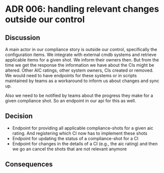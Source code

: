 # ADR 006: handling relevant changes outside our control

## Discussion
A main actor in our compliance story is outside our control, specifically the configuration items. We integrate with 
external cmdb systems and retrieve applicable items for a given shot. We inform their owners then. But from the time we 
get the response the information we have about the CIs might be altered. Other AIC ratings, other system owners, CIs created
or removed. We would need to have endpoints for these systems or in scripts maintained by teams as a workaround to inform us
about changes and sync up.

Also we need to be notified by teams about the progress they make for a given compliance shot. So an endpoint in our api for this as well.

## Decision
* Endpoint for providing all applicable compliance-shots for a given aic rating. And registering which CI now has to implement these shots
* Endpoint for updating the status of a compliance-shot for a CI
* Endpoint for changes in the details of a CI (e.g., the aic rating) and then we go an cancel the shots that are not relevant anymore

## Consequences
